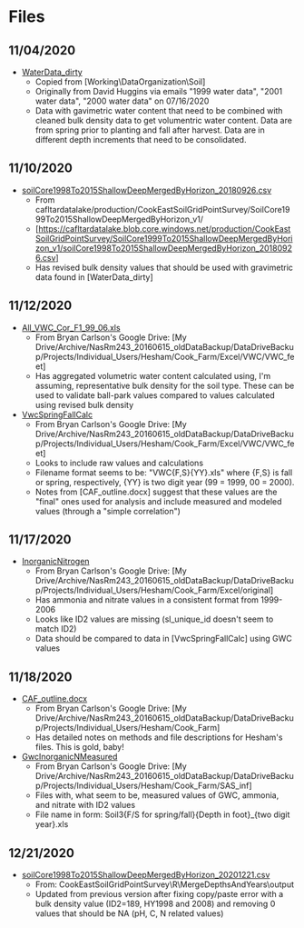 # Files
  
## 11/04/2020

* [WaterData_dirty](WaterData_dirty)
  * Copied from [Working\DataOrganization\Soil]
  * Originally from David Huggins via emails "1999 water data", "2001 water data", "2000 water data" on 07/16/2020
  * Data with gavimetric water content that need to be combined with cleaned bulk density data to get volumentric water content. Data are from spring prior to planting and fall after harvest. Data are in different depth increments that need to be consolidated.

## 11/10/2020

* [soilCore1998To2015ShallowDeepMergedByHorizon_20180926.csv](soilCore1998To2015ShallowDeepMergedByHorizon_20180926.csv)
  * From cafltardatalake/production/CookEastSoilGridPointSurvey/SoilCore1999To2015ShallowDeepMergedByHorizon_v1/
  * [https://cafltardatalake.blob.core.windows.net/production/CookEastSoilGridPointSurvey/SoilCore1999To2015ShallowDeepMergedByHorizon_v1/soilCore1998To2015ShallowDeepMergedByHorizon_20180926.csv]
  * Has revised bulk density values that should be used with gravimetric data found in [WaterData_dirty]

## 11/12/2020

* [All_VWC_Cor_F1_99_06.xls](All_VWC_Cor_F1_99_06.xls)
  * From Bryan Carlson's Google Drive: [My Drive/Archive/NasRm243_20160615_oldDataBackup/DataDriveBackup/Projects/Individual_Users/Hesham/Cook_Farm/Excel/VWC/VWC_feet]
  * Has aggregated volumetric water content calculated using, I'm assuming, representative bulk density for the soil type. These can be used to validate ball-park values compared to values calculated using revised bulk density
* [VwcSpringFallCalc](VwcSpringFallCalc)
  * From Bryan Carlson's Google Drive: [My Drive/Archive/NasRm243_20160615_oldDataBackup/DataDriveBackup/Projects/Individual_Users/Hesham/Cook_Farm/Excel/VWC/VWC_feet]
  * Looks to include raw values and calculations
  * Filename format seems to be: "VWC{F,S}{YY}.xls" where {F,S} is fall or spring, respectively, {YY} is two digit year (99 = 1999, 00 = 2000).
  * Notes from [CAF_outline.docx] suggest that these values are the "final" ones used for analysis and include measured and modeled values (through a "simple correlation")

## 11/17/2020

* [InorganicNitrogen](InorganicNitrogen)
  * From Bryan Carlson's Google Drive: [My Drive/Archive/NasRm243_20160615_oldDataBackup/DataDriveBackup/Projects/Individual_Users/Hesham/Cook_Farm/Excel/original]
  * Has ammonia and nitrate values in a consistent format from 1999-2006
  * Looks like ID2 values are missing (sl_unique_id doesn't seem to match ID2)
  * Data should be compared to data in [VwcSpringFallCalc] using GWC values
  
## 11/18/2020
 
 * [CAF_outline.docx](CAF_outline.docx)
   * From Bryan Carlson's Google Drive: [My Drive/Archive/NasRm243_20160615_oldDataBackup/DataDriveBackup/Projects/Individual_Users/Hesham/Cook_Farm]
   * Has detailed notes on methods and file descriptions for Hesham's files. This is gold, baby!
 * [GwcInorganicNMeasured](GwcInorganicNMeasured)
   * From Bryan Carlson's Google Drive: [My Drive/Archive/NasRm243_20160615_oldDataBackup/DataDriveBackup/Projects/Individual_Users/Hesham/Cook_Farm/SAS_inf]
   * Files with, what seem to be, measured values of GWC, ammonia, and nitrate with ID2 values
   * File name in form: Soil3{F/S for spring/fall}{Depth in foot}_{two digit year}.xls

## 12/21/2020

* [soilCore1998To2015ShallowDeepMergedByHorizon_20201221.csv](soilCore1998To2015ShallowDeepMergedByHorizon_20201221.csv)
  * From: CookEastSoilGridPointSurvey\R\MergeDepthsAndYears\output
  * Updated from previous version after fixing copy/paste error with a bulk density value (ID2=189, HY1998 and 2008) and removing 0 values that should be NA (pH, C, N related values)
